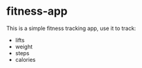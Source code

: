 # fitness-app

This is a simple fitness tracking app, use it to track:

- lifts
- weight
- steps
- calories
